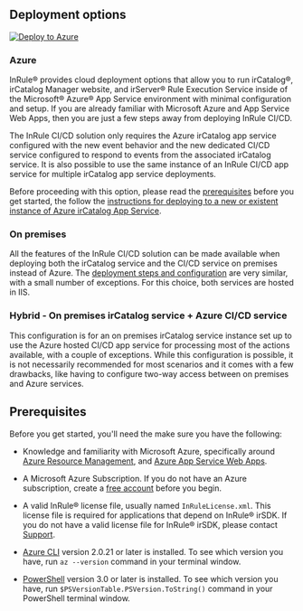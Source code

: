 ## Deployment options

[![Deploy to Azure](https://aka.ms/deploytoazurebutton)](https://portal.azure.com/#create/Microsoft.Template/uri/https://raw.githubusercontent.com/Azure/azure-quickstart-templates/master/quickstarts/microsoft.storage/storage-account-create/azuredeploy.json)

### Azure
InRule® provides cloud deployment options that allow you to run irCatalog®, irCatalog Manager website, and irServer® Rule Execution Service inside of the Microsoft® Azure® App Service environment with minimal configuration and setup. If you are already familiar with Microsoft Azure and App Service Web Apps, then you are just a few steps away from deploying InRule CI/CD.

The InRule CI/CD solution only requires the Azure irCatalog app service configured with the new event behavior and the new dedicated CI/CD service configured to respond to events from the associated irCatalog service.  It is also possible to use the same instance of an InRule CI/CD app service for multiple irCatalog app service deployments.

Before proceeding with this option, please read the [prerequisites](deployment.md#prerequisites) before you get started, the follow the [instructions for deploying to a new or existent instance of Azure irCatalog App Service](ircatalog-azure.md).

### On premises
All the features of the InRule CI/CD solution can be made available when deploying both the irCatalog service and the CI/CD service on premises instead of Azure.  The [deployment steps and configuration](ircatalog-local.md) are very similar, with a small number of exceptions.  For this choice, both services are hosted in IIS.

### Hybrid - On premises irCatalog service + Azure CI/CD service
This configuration is for an on premises irCatalog service instance set up to use the Azure hosted CI/CD app service for processing most of the actions available, with a couple of exceptions.  While this configuration is possible, it is not necessarily recommended for most scenarios and it comes with a few drawbacks, like having to configure two-way access between on premises and Azure services.

## Prerequisites

Before you get started, you'll need the make sure you have the following:

* Knowledge and familiarity with Microsoft Azure, specifically around [Azure Resource Management](https://docs.microsoft.com/en-us/azure/azure-resource-manager/), and [Azure App Service Web Apps](https://docs.microsoft.com/en-us/azure/app-service/).

* A Microsoft Azure Subscription. If you do not have an Azure subscription, create a [free account](https://azure.microsoft.com/en-us/free/) before you begin.

* A valid InRule® license file, usually named `InRuleLicense.xml`.  This license file is required for applications that depend on InRule® irSDK.  If you do not have a valid license file for InRule® irSDK, please contact [Support](mailto:support@inrule.com?subject=InRule®%20for%20Microsoft%20Azure%20-%20App%20Service%20Web%20Apps).

* [Azure CLI](https://docs.microsoft.com/en-us/cli/azure/install-azure-cli) version 2.0.21 or later is installed. To see which version you have, run `az --version` command in your terminal window.

* [PowerShell](https://docs.microsoft.com/en-us/powershell/scripting/powershell-scripting) version 3.0 or later is installed. To see which version you have, run `$PSVersionTable.PSVersion.ToString()` command in your PowerShell terminal window.

